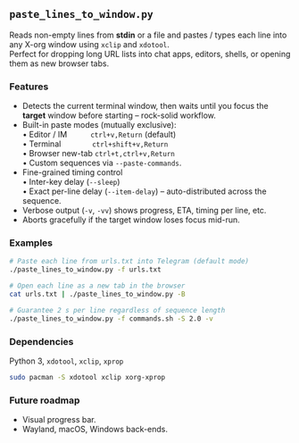 ## `paste_lines_to_window.py`

Reads non-empty lines from **stdin** or a file and pastes / types each
line into any X-org window using `xclip` and `xdotool`.  
Perfect for dropping long URL lists into chat apps, editors, shells, or
opening them as new browser tabs.

### Features
* Detects the current terminal window, then waits until you focus the
  **target** window before starting – rock-solid workflow.
* Built-in paste modes (mutually exclusive):  
  • Editor / IM   `ctrl+v,Return` (default)  
  • Terminal    `ctrl+shift+v,Return`  
  • Browser new-tab `ctrl+t,ctrl+v,Return`  
  • Custom sequences via `--paste-commands`.
* Fine-grained timing control  
  • Inter-key delay (`--sleep`)  
  • Exact per-line delay (`--item-delay`) – auto-distributed across the
    sequence.
* Verbose output (`-v`, `-vv`) shows progress, ETA, timing per line, etc.
* Aborts gracefully if the target window loses focus mid-run.

### Examples
```bash
# Paste each line from urls.txt into Telegram (default mode)
./paste_lines_to_window.py -f urls.txt

# Open each line as a new tab in the browser
cat urls.txt | ./paste_lines_to_window.py -B

# Guarantee 2 s per line regardless of sequence length
./paste_lines_to_window.py -f commands.sh -S 2.0 -v
```

### Dependencies
Python 3, `xdotool`, `xclip`, `xprop`

```bash
sudo pacman -S xdotool xclip xorg-xprop
```

### Future roadmap
* Visual progress bar.
* Wayland, macOS, Windows back-ends.
